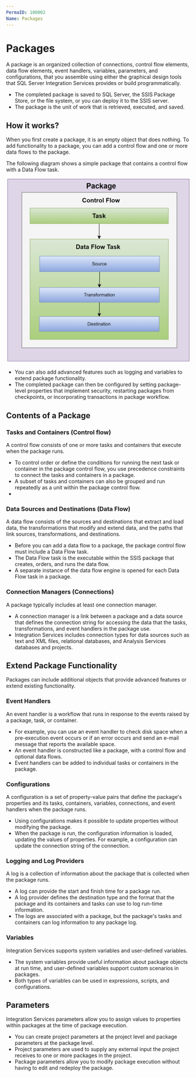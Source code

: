 ```yaml
---
PermaID: 100002
Name: Packages
---
```


# Packages

A package is an organized collection of connections, control flow elements, data flow elements, event handlers, variables, parameters, and configurations, that you assemble using either the graphical design tools that SQL Server Integration Services provides or build programmatically. 

 - The completed package is saved to SQL Server, the SSIS Package Store, or the file system, or you can deploy it to the SSIS server. 
 - The package is the unit of work that is retrieved, executed, and saved.

## How it works?

When you first create a package, it is an empty object that does nothing. To add functionality to a package, you can add a control flow and one or more data flows to the package.

The following diagram shows a simple package that contains a control flow with a Data Flow task.

<img src="images/packages-1.png" alt="Package diagram">

 - You can also add advanced features such as logging and variables to extend package functionality.
 - The completed package can then be configured by setting package-level properties that implement security, restarting packages from checkpoints, or incorporating transactions in package workflow. 

## Contents of a Package

### Tasks and Containers (Control flow)

A control flow consists of one or more tasks and containers that execute when the package runs. 

 - To control order or define the conditions for running the next task or container in the package control flow, you use precedence constraints to connect the tasks and containers in a package. 
 - A subset of tasks and containers can also be grouped and run repeatedly as a unit within the package control flow. 
 - 
### Data Sources and Destinations (Data Flow) 

A data flow consists of the sources and destinations that extract and load data, the transformations that modify and extend data, and the paths that link sources, transformations, and destinations. 

 - Before you can add a data flow to a package, the package control flow must include a Data Flow task. 
 - The Data Flow task is the executable within the SSIS package that creates, orders, and runs the data flow. 
 - A separate instance of the data flow engine is opened for each Data Flow task in a package. 

### Connection Managers (Connections)

A package typically includes at least one connection manager. 

 - A connection manager is a link between a package and a data source that defines the connection string for accessing the data that the tasks, transformations, and event handlers in the package use. 
 - Integration Services includes connection types for data sources such as text and XML files, relational databases, and Analysis Services databases and projects.

## Extend Package Functionality

Packages can include additional objects that provide advanced features or extend existing functionality.

### Event Handlers

An event handler is a workflow that runs in response to the events raised by a package, task, or container. 

 - For example, you can use an event handler to check disk space when a pre-execution event occurs or if an error occurs and send an e-mail message that reports the available space. 
 - An event handler is constructed like a package, with a control flow and optional data flows. 
 - Event handlers can be added to individual tasks or containers in the package. 
 
### Configurations

A configuration is a set of property-value pairs that define the package's properties and its tasks, containers, variables, connections, and event handlers when the package runs. 

 - Using configurations makes it possible to update properties without modifying the package. 
 - When the package is run, the configuration information is loaded, updating the values of properties. For example, a configuration can update the connection string of the connection.

### Logging and Log Providers

A log is a collection of information about the package that is collected when the package runs. 

 - A log can provide the start and finish time for a package run. 
 - A log provider defines the destination type and the format that the package and its containers and tasks can use to log run-time information. 
 - The logs are associated with a package, but the package's tasks and containers can log information to any package log.

### Variables

Integration Services supports system variables and user-defined variables. 

 - The system variables provide useful information about package objects at run time, and user-defined variables support custom scenarios in packages. 
 - Both types of variables can be used in expressions, scripts, and configurations.

## Parameters

Integration Services parameters allow you to assign values to properties within packages at the time of package execution. 

 - You can create project parameters at the project level and package parameters at the package level. 
 - Project parameters are used to supply any external input the project receives to one or more packages in the project. 
 - Package parameters allow you to modify package execution without having to edit and redeploy the package.
